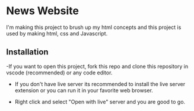 
# News Website

I'm making this project to brush up my html concepts and this project is used by making html, css and Javascript.



## Installation

-If you want to open this project, fork this repo and clone this repository in vscode (recommended) or any code editor. 

- If you don't have live server its recommended to install the live server extension or you can run it in your favorite web browser.

- Right click and select "Open with live" server and you are good to go.